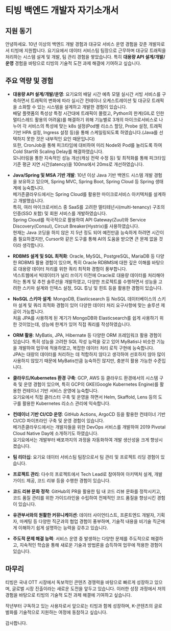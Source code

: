 # 티빙 백엔드 개발자 자기소개서

## 지원 동기

안녕하세요. 10년 이상의 백엔드 개발 경험과 대규모 서비스 운영 경험을 갖춘 개발자로서 티빙에 지원합니다. 요기요에서 데이터 서비스팀 팀장으로 근무하며 대규모 트래픽을 처리하는 시스템 설계 및 개발, 팀 관리 경험을 쌓았습니다. 특히 **대용량 API 설계/개발/운영** 경험을 바탕으로 티빙의 기술적 도전 과제 해결에 기여하고 싶습니다.

## 주요 역량 및 경험

- **대용량 API 설계/개발/운영**: 요기요의 배달 시간 예측 모델 실시간 서빙 서비스를 구축하면서 트래픽의 변화에 따라 실시간 컨테이너 오케스트레이션 및 대규모 트래픽을 소화할 수 있는 시스템을 설계하고 개발한 경험이 있습니다.  
배달 플랫폼의 특성상 특정 시간대에 트래픽이 몰렸고, Python의 한계(GIL로 인한 멀티스레드 활용의 어려움)를 해결하기 위해 기능별로 3개의 마이크로서비스로 나누어 각 서비스의 특성에 맞는 k8s 설정(Pod별 리소스 할당, Probe 설정, 트래픽 기반 HPA 설정, Ingress 설정 등)을 통해 스케일링되도록 하였습니다.(Java를 선택하지 못한 것은 내부적인 요인 때문입니다)  
또한, CronJob을 통해 피크타임에 대비하여 미리 Node와 Pod를 늘리도록 하여 Cold Start와 Scaling Delay를 해결하였습니다.  
모니터링을 통한 지속적인 성능 개선(캐싱 전략 수정 등) 및 최적화를 통해 피크타임 기준 평균 지연 시간(latency)을 100ms에서 20ms로 개선하였습니다.

- **Java/Spring 및 MSA 기반 개발**: 10년 이상 Java 기반 백엔드 시스템 개발 경험을 보유하고 있으며, Spring MVC, Spring Boot, Spring Cloud 등 Spring 생태계에 능숙합니다.  
메가존클라우드에서는 Spring Cloud를 활용한 마이크로서비스 아키텍처를 설계하고 개발했습니다.  
특히, 여러 마이크로서비스 중 SaaS를 고려한 멀티테넌시(multi-tenancy) 구조의 인증(SSO 포함) 및 회원 서비스를 개발하였습니다.  
Spring Cloud를 적극적으로 활용하여 API Gateway(Zuul)와 Service Discovery(Consul), Circuit Breaker(Hystrix)를 사용하였습니다.  
현재는 Java 코딩을 하지 않은 지 5년 정도 되어 예전만큼 능숙하게 하려면 시간이 좀 필요하겠지만, Cursor와 같은 도구를 통해 AI의 도움을 받으면 큰 문제 없을 것이라 생각합니다.

- **RDBMS 설계 및 SQL 최적화**: Oracle, MySQL, PostgreSQL, MariaDB 등 다양한 RDBMS 활용 경험이 있으며, 특히 Oracle RDBMS에 대한 깊은 이해를 바탕으로 대용량 데이터 처리를 위한 쿼리 최적화 경험이 풍부합니다.  
넥스트웹에서 빅데이터가 널리 쓰이기 이전에 Oracle로 대용량 데이터를 처리해야 하는 통계 및 추천 솔루션을 개발하였고, 다양한 프로젝트를 수행하면서 성능을 고려한 스키마 설계와 인덱스 설정, SQL 튜닝 및 힌트 등을 활용한 경험이 있습니다.  

- **NoSQL 스키마 설계**: MongoDB, Elasticsearch 등 NoSQL 데이터베이스의 스키마 설계 및 쿼리 최적화 경험이 있어 다양한 데이터 처리 요구사항에 맞는 솔루션 제공이 가능합니다.  
처음 JPA를 사용하게 된 계기가 MongoDB와 Elasticsearch를 쉽게 사용하기 위한 것이었는데, 성능에 한계가 있어 직접 쿼리를 작성하였습니다.  

- **ORM 활용**: MyBatis, JPA, Hibernate 등 다양한 ORM 프레임워크 활용 경험이 있습니다. 특히 성능을 고려한 SQL 작성 능력을 갖고 있어 MyBatis나 비슷한 기능을 개발하여 업무에 적용하였고, 복잡한 데이터 처리 로직 구현에 능숙합니다.  
JPA는 대량의 데이터를 처리하는 데 적합하지 않다고 생각하여 선호하지 않아 많이 사용하지 않았기 때문에 MyBatis만큼 능숙하진 않지만, 충분히 활용 가능한 수준입니다.

- **클라우드/Kubernetes 환경 구축**: GCP, AWS 등 클라우드 환경에서의 시스템 구축 및 운영 경험이 있으며, 특히 GCP의 GKE(Google Kubernetes Engine)를 활용한 컨테이너 기반 서비스 운영에 능숙합니다.  
요기요에서 직접 클러스터 구축 및 운영을 하면서 Helm, Skaffold, Lens 등의 도구를 활용한 Kubernetes 리소스 관리에 익숙합니다.

- **컨테이너 기반 CI/CD 운영**: GitHub Actions, ArgoCD 등을 활용한 컨테이너 기반 CI/CD 파이프라인 구축 및 운영 경험이 있습니다.  
메가존클라우드에서는 개발자들을 위한 DevOps 서비스를 개발하여 2019 Pivotal Cloud Native Day에 소개하기도 하였습니다.  
요기요에서는 개발부터 배포까지의 과정을 자동화하여 개발 생산성을 크게 향상시켰습니다.

- **팀 리더십**: 요기요 데이터 서비스팀 팀장으로서 팀 관리 및 프로젝트 리딩 경험이 있습니다.

- **프로젝트 관리**: 다수의 프로젝트에서 Tech Lead로 참여하여 아키텍처 설계, 개발 가이드 제공, 코드 리뷰 등을 수행한 경험이 있습니다.

- **코드 리뷰 문화 정착**: GitHub의 PR을 활용한 팀 내 코드 리뷰 문화를 정착시키고, 코드 품질 관리를 위한 가이드라인을 수립하여 전체적인 코드 품질을 향상시킨 경험이 있습니다.

- **유관부서와의 원활한 커뮤니케이션**: 데이터 사이언티스트, 프론트엔드 개발자, 기획자, 마케팅 등 다양한 직군과의 협업 경험이 풍부하며, 기술적 내용을 비기술 직군에게 이해하기 쉽게 설명하는 능력을 갖추고 있습니다.

- **주도적 문제 해결 능력**: 서비스 운영 중 발생하는 다양한 문제를 주도적으로 해결하고, 지속적인 학습을 통해 새로운 기술과 방법론을 습득하여 업무에 적용한 경험이 있습니다.

## 마무리

티빙은 국내 OTT 시장에서 독보적인 콘텐츠 경쟁력을 바탕으로 빠르게 성장하고 있으며, 글로벌 시장 진출이라는 새로운 도전을 앞두고 있습니다. 이러한 성장 과정에서 저의 경험을 바탕으로 티빙의 기술적 도전 과제 해결에 기여하고 싶습니다.

작년부터 구독하고 있는 사용자로서 앞으로는 티빙과 함께 성장하며, K-콘텐츠의 글로벌화를 기술적으로 지원하는 여정에 동참하고 싶습니다.

감사합니다.